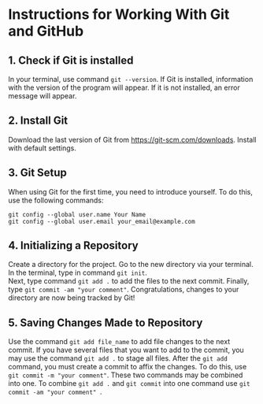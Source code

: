 # Instructions for Working With Git and GitHub

## 1. Check if Git is installed 
In your terminal, use command `git --version`. 
If Git is installed, information with the version of the program will appear. 
If it is not installed, an error message will appear.

## 2. Install Git
Download the last version of Git from https://git-scm.com/downloads.
Install with default settings.

## 3. Git Setup
When using Git for the first time, you need to introduce yourself.
To do this, use the following commands:
```
git config --global user.name Your Name
git config --global user.email your_email@example.com
```
## 4. Initializing a Repository
Create a directory for the project. 
Go to the new directory via your terminal.
In the terminal, type in command `git init`.  
Next, type command `git add .` to add the files to the next commit.
Finally, type `git commit -am "your comment"`.
Congratulations, changes to your directory are now being tracked by Git!

## 5. Saving Changes Made to Repository
Use the command `git add file_name` to add file changes to the next commit. 
If you have several files that you want to add to the commit, you may use the command `git add .` to stage all files.
After the `git add` command, you must create a commit to affix the changes. To do this, use `git commit -m "your comment"`.
These two commands may be combined into one. To combine `git add .` and `git commit` into one command use 
`git commit -am "your comment" `.
